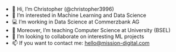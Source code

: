 - 👋 Hi, I’m Christopher (@christopher3996)
- 👀 I’m interested in Machine Learning and Data Science
- 💻 I’m working in Data Science at Commerzbank AG
- 🌱 Moreover, I’m teaching Computer Science at University (BSEL)
- 💞️ I’m looking to collaborate on interesting ML projects
- 📫 If you want to contact me: hello@mission-digital.com

<!---
christopher3996/christopher3996 is a ✨ special ✨ repository because its `README.md` (this file) appears on your GitHub profile.
You can click the Preview link to take a look at your changes.
--->
